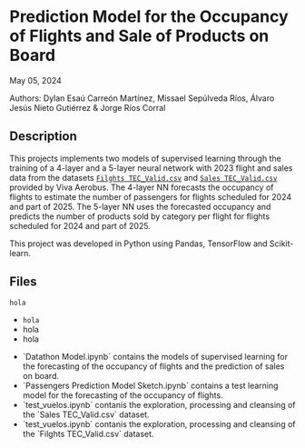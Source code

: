 # Prediction Model for the Occupancy of Flights and Sale of Products on Board

May 05, 2024

Authors: Dylan Esaú Carreón Martínez, Missael Sepúlveda Ríos, Álvaro Jesús Nieto Gutiérrez & Jorge Ríos Corral

## Description

This projects implements two models of supervised learning through the training of a 4-layer and a 5-layer neural network with 2023 flight and sales data from the datasets [`Filghts TEC_Valid.csv`](https://drive.google.com/file/d/1h4GvP8it_wwJsvtJekbBTY8qKGGOUV_s/view) and [`Sales TEC_Valid.csv`](https://drive.google.com/file/d/1Kf0UIkgDdlrkdKBU1IAUpJrYx-0KdK78/view) provided by Viva Aerobus. The 4-layer NN forecasts the occupancy of flights to estimate the number of passengers for flights scheduled for 2024 and part of 2025. The 5-layer NN uses the forecasted occupancy and predicts the number of products sold by category per flight for flights scheduled for 2024 and part of 2025.

This project was developed in Python using Pandas, TensorFlow and Scikit-learn.

## Files

`hola`

- `hola`
- hola
- hola


<ul>
  <li> `Datathon Model.ipynb` contains the models of supervised learning for the forecasting of the occupancy of flights and the prediction of sales on board. </li>
  <li> `Passengers Prediction Model Sketch.ipynb` contains a test learning model for the forecasting of the occupancy of flights. </li>
  <li> `test_vuelos.ipynb` contanis the exploration, processing and cleansing of the `Sales TEC_Valid.csv` dataset. </li>
  <li> `test_vuelos.ipynb` contanis the exploration, processing and cleansing of the `Filghts TEC_Valid.csv` dataset. </li>
</ul>
